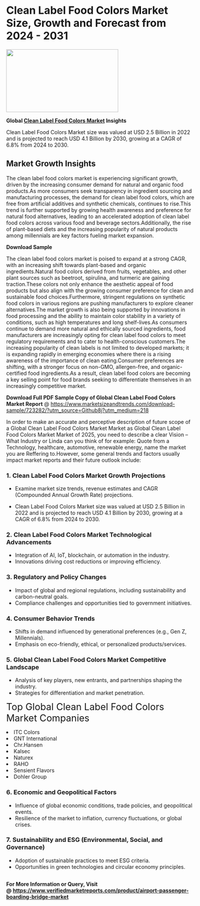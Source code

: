 <H1>Clean Label Food Colors Market Size, Growth and Forecast from 2024 - 2031</H1><img class="aligncenter size-medium wp-image-584254" src="https://thirdeyenews.in/wp-content/uploads/2024/09/Global-Market-Research-300x168.jpeg" alt="" width="300" height="168" /><p><strong>Global&nbsp;<a href="https://www.marketsizeandtrends.com/download-sample/723282/?utm_source=Github8j?utm_medium=218">Clean Label Food Colors Market</a> Insights</strong></p><p>Clean Label Food Colors Market size was valued at USD 2.5 Billion in 2022 and is projected to reach USD 4.1 Billion by 2030, growing at a CAGR of 6.8% from 2024 to 2030.</p><p><h2>Market Growth Insights</h2> The clean label food colors market is experiencing significant growth, driven by the increasing consumer demand for natural and organic food products.As more consumers seek transparency in ingredient sourcing and manufacturing processes, the demand for clean label food colors, which are free from artificial additives and synthetic chemicals, continues to rise.This trend is further supported by growing health awareness and preference for natural food alternatives, leading to an accelerated adoption of clean label food colors across various food and beverage sectors.Additionally, the rise of plant-based diets and the increasing popularity of natural products among millennials are key factors fueling market expansion.<p><strong>Download Sample</strong></p> The clean label food colors market is poised to expand at a strong CAGR, with an increasing shift towards plant-based and organic ingredients.Natural food colors derived from fruits, vegetables, and other plant sources such as beetroot, spirulina, and turmeric are gaining traction.These colors not only enhance the aesthetic appeal of food products but also align with the growing consumer preference for clean and sustainable food choices.Furthermore, stringent regulations on synthetic food colors in various regions are pushing manufacturers to explore cleaner alternatives.The market growth is also being supported by innovations in food processing and the ability to maintain color stability in a variety of conditions, such as high temperatures and long shelf-lives.As consumers continue to demand more natural and ethically sourced ingredients, food manufacturers are increasingly opting for clean label food colors to meet regulatory requirements and to cater to health-conscious customers.The increasing popularity of clean labels is not limited to developed markets; it is expanding rapidly in emerging economies where there is a rising awareness of the importance of clean eating.Consumer preferences are shifting, with a stronger focus on non-GMO, allergen-free, and organic-certified food ingredients.As a result, clean label food colors are becoming a key selling point for food brands seeking to differentiate themselves in an increasingly competitive market.<p><span class=""><strong>Download Full PDF Sample Copy of Global Clean Label Food Colors Market Report</strong> @ <a href="https://www.marketsizeandtrends.com/download-sample/723282/?utm_source=Github8j?utm_medium=218" target="_blank">https://www.marketsizeandtrends.com/download-sample/723282/?utm_source=Github8j?utm_medium=218</a></span></p><p>In order to make an accurate and perceptive description of future scope of a Global&nbsp;Clean Label Food Colors Market Market as Global&nbsp;Clean Label Food Colors Market Market of 2025, you need to describe a clear Vision &ndash; What Industry or Linda can you think of for example: Quote from a Technology, healthcare, automotive, renewable energy, name the market you are Reffering to.However, some general trends and factors usually impact market reports and their future outlook include:</p><h3>1.&nbsp;<strong>Clean Label Food Colors Market Growth Projections</strong></h3><ul><li>Examine market size trends, revenue estimates and CAGR (Compounded Annual Growth Rate) projections.</li><li><p>Clean Label Food Colors Market size was valued at USD 2.5 Billion in 2022 and is projected to reach USD 4.1 Billion by 2030, growing at a CAGR of 6.8% from 2024 to 2030.</p></li></ul><h3>2.&nbsp;<strong>Clean Label Food Colors Market Technological Advancements</strong></h3><ul><li>Integration of AI, IoT, blockchain, or automation in the industry.</li><li>Innovations driving cost reductions or improving efficiency.</li></ul><h3>3.&nbsp;<strong>Regulatory and Policy Changes</strong></h3><ul><li>Impact of global and regional regulations, including sustainability and carbon-neutral goals.</li><li>Compliance challenges and opportunities tied to government initiatives.</li></ul><h3>4.&nbsp;<strong>Consumer Behavior Trends</strong></h3><ul><li>Shifts in demand influenced by generational preferences (e.g., Gen Z, Millennials).</li><li>Emphasis on eco-friendly, ethical, or personalized products/services.</li></ul><h3>5.&nbsp;<strong>Global Clean Label Food Colors Market Competitive Landscape</strong></h3><ul><li>Analysis of key players, new entrants, and partnerships shaping the industry.</li><li>Strategies for differentiation and market penetration.</li></ul><p data-pm-slice="1 1 []"><span style="color: inherit; font-family: inherit; font-size: 25px;">Top Global Clean Label Food Colors Market Companies</span></p><div class="" data-test-id=""><p><li>ITC Colors</li><li> GNT International</li><li> Chr.Hansen</li><li> Kalsec</li><li> Naturex</li><li> RAHO</li><li> Sensient Flavors</li><li> Dohler Group</li></p></div><h3>6.&nbsp;<strong>Economic and Geopolitical Factors</strong></h3><ul><li>Influence of global economic conditions, trade policies, and geopolitical events.</li><li>Resilience of the market to inflation, currency fluctuations, or global crises.</li></ul><h3>7.&nbsp;<strong>Sustainability and ESG (Environmental, Social, and Governance)</strong></h3><ul><li>Adoption of sustainable practices to meet ESG criteria.</li><li>Opportunities in green technologies and circular economy principles.</li></ul><h2><strong style="font-size: 14px;">For More Information or Query, Visit @&nbsp;</strong><a style="background-color: #ffffff; font-size: 14px;" href="https://www.marketsizeandtrends.com/report/clean-label-food-colors-market/" target="_blank">https://www.verifiedmarketreports.com/product/airport-passenger-boarding-bridge-market</a></h2>